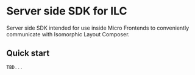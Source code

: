 # Server side SDK for ILC
Server side SDK intended for use inside Micro Frontends to conveniently communicate with Isomorphic Layout Composer.

## Quick start

```javascript
TBD...
```